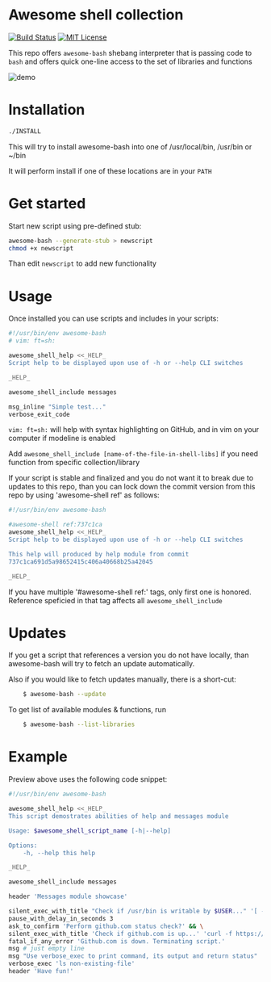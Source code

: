 Awesome shell collection
========================

[![Build Status](https://img.shields.io/travis/antontsv/awesome-shell.svg?label=tests)](https://travis-ci.org/antontsv/awesome-shell)
[![MIT License](https://img.shields.io/github/license/antontsv/awesome-shell.svg?label=👍 )](https://github.com/antontsv/awesome-shell/blob/master/LICENSE)

This repo offers `awesome-bash` shebang
interpreter that is passing code to `bash` and
offers quick one-line access to the set of libraries and functions

![demo](https://cloud.githubusercontent.com/assets/4912269/18118251/8a3eef2e-6f08-11e6-91e0-66ea3f8c33df.gif)

Installation
============

```sh
./INSTALL
```

This will try to install awesome-bash into one of
/usr/local/bin, /usr/bin or ~/bin

It will perform install if one of these locations are
in your `PATH`

Get started
===
Start new script using pre-defined stub:

```sh
awesome-bash --generate-stub > newscript
chmod +x newscript
```

Than edit `newscript` to add new functionality

Usage
=====

Once installed you can use scripts and includes in your scripts:

```sh
#!/usr/bin/env awesome-bash
# vim: ft=sh:

awesome_shell_help <<_HELP_
Script help to be displayed upon use of -h or --help CLI switches

_HELP_

awesome_shell_include messages

msg_inline "Simple test..."
verbose_exit_code

```

`vim: ft=sh:` will help with syntax highlighting on GitHub,
and in vim on your computer if modeline is enabled

Add `awesome_shell_include [name-of-the-file-in-shell-libs]`
if you need function from specific collection/library


If your script is stable and finalized and you do not want
it to break due to updates to this repo, than you can lock
down the commit version from this repo by using 'awesome-shell ref'
as follows:

```sh
#!/usr/bin/env awesome-bash

#awesome-shell ref:737c1ca
awesome_shell_help <<_HELP_
Script help to be displayed upon use of -h or --help CLI switches

This help will produced by help module from commit
737c1ca691d5a98652415c406a40668b25a42045

_HELP_

```
If you have multiple '#awesome-shell ref:' tags, only first one is honored.
Reference speficied in that tag affects all `awesome_shell_include`

Updates
=======

If you get a script that references a version you do not have locally,
than awesome-bash will try to fetch an update automatically.

Also if you would like to fetch updates manually, there is a short-cut:
```sh
    $ awesome-bash --update
```

To get list of available modules & functions, run
```sh
    $ awesome-bash --list-libraries
```

Example
====

Preview above uses the following code snippet:
```sh
#!/usr/bin/env awesome-bash

awesome_shell_help <<_HELP_
This script demostrates abilities of help and messages module

Usage: $awesome_shell_script_name [-h|--help]

Options:
    -h, --help this help

_HELP_

awesome_shell_include messages

header 'Messages module showcase'

silent_exec_with_title "Check if /usr/bin is writable by $USER..." '[ -w /usr/bin/ ]'
pause_with_delay_in_seconds 3
ask_to_confirm 'Perform github.com status check?' && \
silent_exec_with_title 'Check if github.com is up...' 'curl -f https://github.com'
fatal_if_any_error 'Github.com is down. Terminating script.'
msg # just empty line
msg "Use verbose_exec to print command, its output and return status"
verbose_exec 'ls non-existing-file'
header 'Have fun!'
```